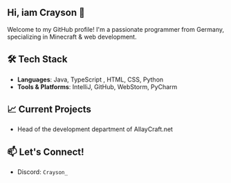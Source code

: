 ## Hi, iam Crayson 👋

Welcome to my GitHub profile! I'm a passionate programmer from Germany, specializing in Minecraft & web development.

  
## 🛠️ Tech Stack
- **Languages**: Java, TypeScript , HTML, CSS, Python
- **Tools & Platforms**: IntelliJ, GitHub, WebStorm, PyCharm

## 📈 Current Projects
- Head of the development department of AllayCraft.net

## 📫 Let's Connect!
- Discord: `Crayson_`
